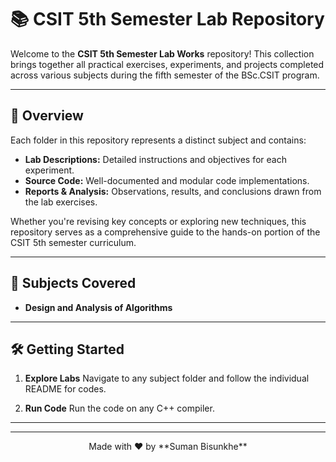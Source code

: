 # 📚 CSIT 5th Semester Lab Repository

Welcome to the **CSIT 5th Semester Lab Works** repository! This collection brings together all practical exercises, experiments, and projects completed across various subjects during the fifth semester of the BSc.CSIT program.

---

## 🚀 Overview
Each folder in this repository represents a distinct subject and contains:

- **Lab Descriptions:** Detailed instructions and objectives for each experiment.
- **Source Code:** Well-documented and modular code implementations.
- **Reports & Analysis:** Observations, results, and conclusions drawn from the lab exercises.


Whether you're revising key concepts or exploring new techniques, this repository serves as a comprehensive guide to the hands-on portion of the CSIT 5th semester curriculum.

---

## 🎯 Subjects Covered
- **Design and Analysis of Algorithms**




---



## 🛠️ Getting Started


1. **Explore Labs**
   Navigate to any subject folder and follow the individual README for codes.

2. **Run Code**
   Run the code on any C++ compiler.


---


---

<p align="center">Made with ❤️ by **Suman Bisunkhe**</p>


